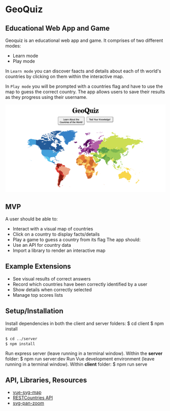 # GeoQuiz
## Educational Web App and Game
Geoquiz is an educational web app and game. It comprises of two different modes:
* Learn mode
* Play mode

In `Learn mode` you can discover faacts and details about each of th world's countries by clicking on them within the interactive map.

In `Play mode` you will be prompted with a countries flag and have to use the map to guess the correct country. The app allows users to save their results as they progress using their username.

![Image of GeoQuiz Homepage](./home_screenshot.png)

## MVP
A user should be able to:
* Interact with a visual map of countries
* Click on a country to display facts/details
* Play a game to guess a country from its flag
The app should:
* Use an API for country data
* Import a library to render an interactive map

## Example Extensions
* See visual results of correct answers
* Record which countries have been correctly identified by a user
* Show details when correctly selected
* Manage top scores lists

## Setup/Installation
Install dependencies in both the client and server folders:
    $ cd client
    $ npm install

    $ cd ../server
    $ npm install

Run express server (leave running in a terminal window). Within the **server** folder:
    $ npm run server:dev
Run Vue development environment (leave running in a terminal window). Within **client** folder:
    $ npm run serve

## API, Libraries, Resources
* [vue-svg-map](https://www.npmjs.com/package/vue-svg-map)
* [RESTCountries API](https://restcountries.eu/)
* [svg-pan-zoom](https://github.com/ariutta/svg-pan-zoom)
